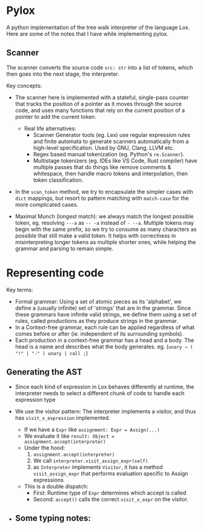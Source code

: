 # Pylox

A python implementation of the tree walk interpreter of the language Lox. Here are some of the notes that I have while implementing pylox.

## Scanner
The scanner converts the source code `src: str` into a list of tokens, which then goes into the next stage, the interpreter.

Key concepts:
- The scanner here is implemented with a stateful, single-pass counter that tracks the position of a pointer as it moves through the source code, and uses many functions that rely on the current position of a pointer to add the current token.
    - Real life alternatives:
      - Scanner Generator tools (eg. Lex) use regular expression rules and finite automata to generate scanners automatically from a high-level specification. Used by GNU, Clang, LLVM etc.
      - Regex based manual tokenization (eg. Python's `re.Scanner`).
      - Multistage tokenizers (eg. IDEs like VS Code, Rust compiler) have multiple passes that do things like remove comments & whitespace, then handle macro tokens and interpolation, then token classification.

- In the `scan_token` method, we try to encapsulate the simpler cases with `dict` mappings, but resort to pattern matching with `match-case` for the more complicated cases.

- Maximal Munch (longest match): we always match the longest possible token, eg. resolving `---a` as `-- -a` instead of `- --a`. Multiple tokens may begin with the same prefix, so we try to consume as many characters as possible that still make a valid token. It helps with correctness in misinterpreting longer tokens as multiple shorter ones, while helping the grammar and parsing to remain simple.

# Representing code
Key terms:
- Formal grammar: Using a set of atomic pieces as its 'alphabet', we define a (usually infinite) set of 'strings' that are in the grammar. Since these grammars have infinite valid strings, we define them using a set of rules, called productions as they produce strings in the grammar.
- In a Context-free grammar, each rule can be applied regardless of what comes before or after (ie. independent of its surrounding symbols).
- Each production in a context-free grammar has a head and a body. The head is a name and describes what the body generates. eg. (`unary → ( "!" | "-" ) unary | call ;`) 

## Generating the AST
- Since each kind of expression in Lox behaves differently at runtime, the interpreter needs to select a different chunk of code to handle each expression type
- We use the visitor pattern: The interpreter implements a visitor, and thus has `visit_x_expression` implemented. 
  - If we have a `Expr` like `assignment: Expr = Assign(...)`
  - We evaluate it like `result: Object = assignment.accept(interpreter)`
  - Under the hood:
    1. `assignment.accept(interpreter)`
    2. We call `interpreter.visit_assign_expr(self)`
    3. as `Interpreter` implements `Visitor`, it has a method `visit_assign_expr` that performs evaluation specific to Assign expressions
  - This is a double dispatch:
    - First: Runtime type of `Expr` determines which accept is called
    - Second: `accept()` calls the correct `visit_x_expr` on the visitor.
  
- Some typing notes:
  - 